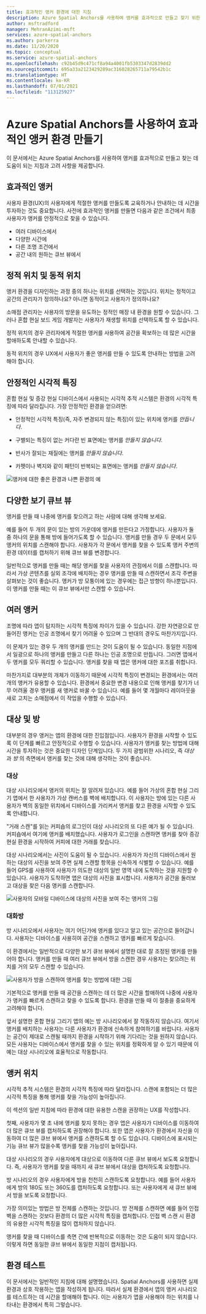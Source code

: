 ```yaml
---
title: 효과적인 앵커 환경에 대한 지침
description: Azure Spatial Anchors를 사용하여 앵커를 효과적으로 만들고 찾기 위한 지침 및 고려 사항입니다.
author: msftradford
manager: MehranAzimi-msft
services: azure-spatial-anchors
ms.author: parkerra
ms.date: 11/20/2020
ms.topic: conceptual
ms.service: azure-spatial-anchors
ms.openlocfilehash: c92b45d9c471cf8a94a4001fb5303347d2839dd2
ms.sourcegitcommit: 695a33a2123429289ac316028265711a79542b1c
ms.translationtype: HT
ms.contentlocale: ko-KR
ms.lasthandoff: 07/01/2021
ms.locfileid: "113125927"
---
```

# <a name="create-an-effective-anchor-experience-by-using-azure-spatial-anchors"></a>Azure Spatial Anchors를 사용하여 효과적인 앵커 환경 만들기

이 문서에서는 Azure Spatial Anchors를 사용하여 앵커를 효과적으로 만들고 찾는 데 도움이 되는 지침과 고려 사항을 제공합니다.

## <a name="good-anchors"></a>효과적인 앵커

사용자 환경(UX)의 사용자에게 적절한 앵커를 만들도록 교육하거나 안내하는 데 시간을 투자하는 것도 중요합니다. 사전에 효과적인 앵커를 만들면 다음과 같은 조건에서 최종 사용자가 앵커를 안정적으로 찾을 수 있습니다.

- 여러 디바이스에서
- 다양한 시간에
- 다른 조명 조건에서
- 공간 내의 원하는 큐브 뷰에서

## <a name="static-and-dynamic-locations"></a>정적 위치 및 동적 위치

앵커 환경을 디자인하는 과정 중의 하나는 위치를 선택하는 것입니다. 위치는 정적이고 공간의 관리자가 정의하나요? 아니면 동적이고 사용자가 정의하나요?

소매점 관리자는 사용자의 방문을 유도하는 정적인 매장 내 환경을 원할 수 있습니다. 그러나 혼합 현실 보드 게임 개발자는 사용자가 재생할 위치를 선택하도록 할 수 있습니다.

정적 위치의 경우 관리자에게 적절한 앵커를 사용하여 공간을 확보하는 데 많은 시간을 할애하도록 안내할 수 있습니다.

동적 위치의 경우 UX에서 사용자가 좋은 앵커를 만들 수 있도록 안내하는 방법을 고려해야 합니다.

## <a name="stable-visual-features"></a>안정적인 시각적 특징

혼합 현실 및 증강 현실 디바이스에서 사용되는 시각적 추적 시스템은 환경의 시각적 특징에 따라 달라집니다. 가장 안정적인 환경을 얻으려면:

- 안정적인 시각적 특징(즉, 자주 변경되지 않는 특징)이 있는 위치에 앵커를 *만듭니다*.

- 구별되는 특징이 없는 커다란 빈 표면에는 앵커를 *만들지 않습니다*.

- 반사가 잘되는 재질에는 앵커를 *만들지 않습니다*.

- 카펫이나 벽지와 같이 패턴이 반복되는 표면에는 앵커를 *만들지 않습니다*.

![앵커에 대한 좋은 환경과 나쁜 환경의 예](./media/stable-visual.png)

## <a name="various-viewing-perspectives"></a>다양한 보기 큐브 뷰

앵커를 만들 때 나중에 앵커를 찾으려고 하는 사람에 대해 생각해 보세요.

예를 들어 두 개의 문이 있는 방의 가운데에 앵커를 만든다고 가정합니다. 사용자가 둘 중 하나의 문을 통해 방에 들어가도록 할 수 있습니다. 앵커를 만들 경우 두 문에서 모두 앵커의 위치를 스캔해야 합니다. 사용자가 각 문에서 앵커를 찾을 수 있도록 앵커 주변의 환경 데이터를 캡처하기 위해 큐브 뷰를 변경합니다.

일반적으로 앵커를 만들 때는 해당 앵커를 찾을 사용자의 관점에서 이를 스캔합니다. 따라서 가상 콘텐츠를 실외 조각에 배치하는 경우 앵커를 만들 때 스캔하면서 조각 주변을 살펴보는 것이 좋습니다. 앵커가 방 모퉁이에 있는 경우에는 접근 방향이 하나뿐입니다. 이 앵커를 만들 때는 이 큐브 뷰에서만 스캔할 수 있습니다.

## <a name="multiple-anchors"></a>여러 앵커

조명에 따라 앱이 탐지하는 시각적 특징에 차이가 있을 수 있습니다. 강한 자연광으로 만들어진 앵커는 인공 조명에서 찾기 어려울 수 있으며 그 반대의 경우도 마찬가지입니다.

이 문제가 있는 경우 두 개의 앵커를 만드는 것이 도움이 될 수 있습니다. 동일한 지점에서 일광으로 하나의 앵커를 만들고 다른 하나는 인공 조명으로 만듭니다. 그러면 앱에서 두 앵커를 모두 쿼리할 수 있습니다. 앵커를 찾을 때 앱은 앵커에 대한 포즈를 취합니다.

마찬가지로 대부분의 개체가 이동하기 때문에 시각적 특징이 변경되는 환경에서는 여러 개의 앵커가 유용할 수 있습니다. 환경에서 중요한 변경 내용으로 인해 앵커를 찾기가 너무 어려울 경우 앵커를 새 앵커로 바꿀 수 있습니다. 예를 들어 몇 개월마다 레이아웃을 새로 고치는 소매점에서 이 작업을 수행할 수 있습니다.

## <a name="targets-and-rooms"></a>대상 및 방

대부분의 경우 앵커는 앱의 환경에 대한 진입점입니다. 사용자가 환경을 시작할 수 있도록 이 단계를 빠르고 안정적으로 수행할 수 있습니다. 사용자가 앵커를 찾는 방법에 대해 시간을 투자하는 것은 중요한 디자인 단계입니다. 두 가지 광범위한 시나리오, 즉 *대상* 과 *방* 의 측면에서 앵커를 찾는 것에 대해 생각하는 것이 좋습니다.

### <a name="targets"></a>대상

대상 시나리오에서 앵커의 위치는 잘 알려져 있습니다. 예를 들어 가상의 혼합 현실 그리기 앱에서 한 사용자가 가상 캔버스를 벽에 배치합니다. 이 사용자는 방에 있는 다른 사용자가 벽의 동일한 위치에서 디바이스를 가리켜서 앵커를 찾고 환경을 시작할 수 있도록 안내합니다.

"거래 스캔"를 읽는 커피숍의 로그인이 대상 시나리오의 또 다른 예가 될 수 있습니다. 커피숍에서 여기에 앵커를 배치했습니다. 사용자가 로그인을 스캔하면 앵커를 찾아 증강 현실 환경을 시작하여 커피에 대한 거래를 찾습니다.

대상 시나리오에서는 사진이 도움이 될 수 있습니다. 사용자가 자신의 디바이스에서 원하는 대상의 사진을 보여 주면 실제 스캔할 항목을 신속하게 식별할 수 있습니다. 예를 들어 GPS를 사용하여 사용자가 의도한 대상의 일반 영역 내에 도착하는 것을 지원할 수 있습니다. 사용자가 도착하면 앱은 대상의 사진을 표시합니다. 사용자가 공간을 둘러보고 대상을 찾은 다음 앵커를 스캔합니다.

![사용자의 모바일 디바이스에 대상의 사진을 보여 주는 앵커의 그림](./media/start-here-edit.png)

### <a name="rooms"></a>대화방

방 시나리오에서 사용자는 여기 어딘가에 앵커를 있다고 알고 있는 공간으로 들어갑니다. 사용자는 디바이스를 사용히여 공간을 스캔하고 앵커를 빠르게 찾습니다.

이 환경에서는 일반적으로 다양한 보기 큐브 뷰에서 설명한 대로 잘 조정된 앵커를 만들어야 합니다. 앵커를 만들 때 여러 큐브 뷰에서 방을 스캔한 경우 사용자는 찾으려는 위치를 거의 모두 스캔할 수 있습니다.

![사용자가 방을 스캔하여 앵커를 찾는 방법에 대한 그림](./media/scan-room.png)

기본적으로 앵커를 만들 때 공간을 스캔하는 데 더 많은 시간을 할애하여 나중에 사용자가 앵커를 빠르게 스캔하고 찾을 수 있도록 합니다. 환경을 만들 때 이 절충을 중요하게 고려해야 합니다.

앞서 설명한 혼합 현실 그리기 앱의 예는 방 시나리오에서 잘 작동하지 않습니다. 여기서 앵커를 배치하는 사용자는 다른 사용자가 환경에 신속하게 참여하기를 바랍니다. 사용자는 공간이 제대로 스캔될 때까지 환경을 시작하기 위해 기다리는 것을 원하지 않습니다. 모든 사용자는 디바이스에서 앵커를 찾을 수 있는 위치를 정확하게 알 수 있기 때문에 이 예는 대상 시나리오에 효율적으로 작동합니다.

## <a name="anchor-location"></a>앵커 위치

시각적 추적 시스템은 환경의 시각적 특징에 따라 달라집니다. 스캔에 포함되는 더 많은 시각적 특징을 통해 앵커를 찾을 가능성이 높아집니다.

이 섹션의 일반 지침에 따라 환경에 대한 유용한 스캔을 권장하는 UX를 작성합니다.

첫째, 사용자가 몇 초 내에 앵커를 찾지 못하는 경우 앱은 사용자가 디바이스를 이동하여 더 많은 큐브 뷰를 캡처하도록 권장해야 합니다. 또한 앱은 사용자가 환경에서 자신을 이동하여 더 많은 큐브 뷰에서 앵커를 스캔하도록 할 수도 있습니다. 디바이스에 표시되는 기능 큐브 뷰가 많을수록 앵커를 찾을 가능성이 높아집니다.

대상 시나리오의 경우 사용자에게 대상으로 이동하여 다른 큐브 뷰에서 보도록 요청합니다. 즉, 사용자가 앵커를 찾을 때까지 새 큐브 뷰에서 대상을 캡처하도록 요청합니다.

방 시나리오의 경우 사용자에게 방을 천천히 스캔하도록 요청합니다. 예를 들어 사용자에게 방의 180도 또는 360도를 캡처하도록 요청합니다. 또는 사용자에게 새 큐브 뷰에서 방을 보도록 요청합니다.

가장 의미있는 방법은 방 전체를 스캔하는 것입니다. 방 전체를 스캔하면 예를 들어 인접 벽을 스캔하는 것보다 환경의 더 많은 시각적 특징을 캡처합니다. 인접 벽 스캔 시 환경의 유용한 시각적 특징을 많이 캡처하지 않습니다.

앵커를 찾을 때 디바이스를 측면 간에 반복적으로 이동하는 것은 도움이 되지 않습니다. 이렇게 하면 동일한 큐브 뷰에서 동일한 지점이 캡처됩니다.

## <a name="experience-tests"></a>환경 테스트

이 문서에서는 일반적인 지침에 대해 설명했습니다. Spatial Anchors를 사용하면 실제 환경과 상호 작용하는 앱을 작성하게 됩니다. 따라서 실제 환경에서 앱의 앵커 시나리오를 테스트하는 데 시간을 할애해야 합니다. 이는 사용자가 앱을 사용해야 하는 위치를 나타내는 환경에서 특히 그렇습니다.
